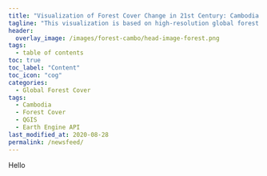 ```yaml
---
title: "Visualization of Forest Cover Change in 21st Century: Cambodia Case"
tagline: "This visualization is based on high-resolution global forest cover data developed by Hansan et al (2013)."
header:
  overlay_image: /images/forest-cambo/head-image-forest.png
tags:
  - table of contents
toc: true
toc_label: "Content"
toc_icon: "cog"
categories:
  - Global Forest Cover
tags:
  - Cambodia
  - Forest Cover
  - QGIS
  - Earth Engine API
last_modified_at: 2020-08-28
permalink: /newsfeed/
---
```

Hello